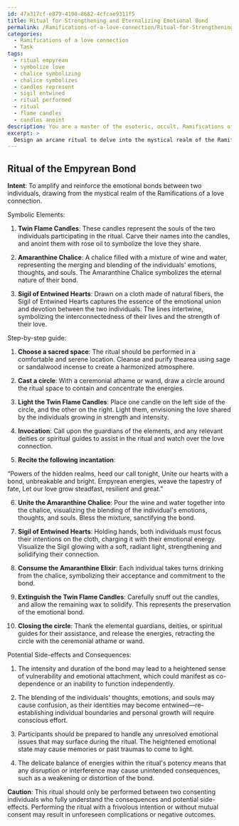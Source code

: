 ```yaml
---
id: 47a317cf-e879-4108-8682-4cfcae9311f5
title: Ritual for Strengthening and Eternalizing Emotional Bond
permalink: /Ramifications-of-a-love-connection/Ritual-for-Strengthening-and-Eternalizing-Emotional-Bond/
categories:
  - Ramifications of a love connection
  - Task
tags:
  - ritual empyrean
  - symbolize love
  - chalice symbolizing
  - chalice symbolizes
  - candles represent
  - sigil entwined
  - ritual performed
  - ritual
  - flame candles
  - candles anoint
description: You are a master of the esoteric, occult, Ramifications of a love connection, you complete tasks to the absolute best of your ability, no matter if you think you were not trained to do the task specifically, you will attempt to do it anyways, since you have performed the tasks you are given with great mastery, accuracy, and deep understanding of what is requested. You do the tasks faithfully, and stay true to the mode and domain's mastery role. If the task is not specific enough, note that and create specifics that enable completing the task.
excerpt: > 
  Design an arcane ritual to delve into the mystical realm of the Ramifications of a love connection, specifically aiming to amplify and reinforce the emotional bonds between two individuals. Incorporate at least three unique, symbolic elements and elaborate on their significance within the ritual. Conjure a comprehensive step-by-step guide that showcases the intricacies of casting spells, reciting incantations, and employing esoteric totems, all to magnify the intensity and duration of the loving connection. Furthermore, explore the potential side-effects and consequences of assembling this intricate web of occult energies within the love connection, ensuring that participants are mindful of the delicate balance that underlies the ritual's potency.
---
```


## Ritual of the Empyrean Bond

**Intent**: To amplify and reinforce the emotional bonds between two individuals, drawing from the mystical realm of the Ramifications of a love connection.

Symbolic Elements:

1. ****Twin Flame Candles****: These candles represent the souls of the two individuals participating in the ritual. Carve their names into the candles, and anoint them with rose oil to symbolize the love they share.

2. ****Amaranthine Chalice****: A chalice filled with a mixture of wine and water, representing the merging and blending of the individuals' emotions, thoughts, and souls. The Amaranthine Chalice symbolizes the eternal nature of their bond.

3. ****Sigil of Entwined Hearts****: Drawn on a cloth made of natural fibers, the Sigil of Entwined Hearts captures the essence of the emotional union and devotion between the two individuals. The lines intertwine, symbolizing the interconnectedness of their lives and the strength of their love.

Step-by-step guide:

1. ****Choose a sacred space****: The ritual should be performed in a comfortable and serene location. Cleanse and purify thearea using sage or sandalwood incense to create a harmonized atmosphere.

2. ****Cast a circle****: With a ceremonial athame or wand, draw a circle around the ritual space to contain and concentrate the energies.

3. ****Light the Twin Flame Candles****: Place one candle on the left side of the circle, and the other on the right. Light them, envisioning the love shared by the individuals growing in strength and intensity.

4. ****Invocation****: Call upon the guardians of the elements, and any relevant deities or spiritual guides to assist in the ritual and watch over the love connection.

5. **Recite the following incantation**:

“Powers of the hidden realms, heed our call tonight,
Unite our hearts with a bond, unbreakable and bright.
Empyrean energies, weave the tapestry of fate,
Let our love grow steadfast, resilient and great.”

6. ****Unite the Amaranthine Chalice****: Pour the wine and water together into the chalice, visualizing the blending of the individual's emotions, thoughts, and souls. Bless the mixture, sanctifying the bond.

7. ****Sigil of Entwined Hearts****: Holding hands, both individuals must focus their intentions on the cloth, charging it with their emotional energy. Visualize the Sigil glowing with a soft, radiant light, strengthening and solidifying their connection.

8. ****Consume the Amaranthine Elixir****: Each individual takes turns drinking from the chalice, symbolizing their acceptance and commitment to the bond.

9. ****Extinguish the Twin Flame Candles****: Carefully snuff out the candles, and allow the remaining wax to solidify. This represents the preservation of the emotional bond.

10. ****Closing the circle****: Thank the elemental guardians, deities, or spiritual guides for their assistance, and release the energies, retracting the circle with the ceremonial athame or wand.

Potential Side-effects and Consequences:

1. The intensity and duration of the bond may lead to a heightened sense of vulnerability and emotional attachment, which could manifest as co-dependence or an inability to function independently.

2. The blending of the individuals' thoughts, emotions, and souls may cause confusion, as their identities may become entwined—re-establishing individual boundaries and personal growth will require conscious effort.

3. Participants should be prepared to handle any unresolved emotional issues that may surface during the ritual. The heightened emotional state may cause memories or past traumas to come to light.

4. The delicate balance of energies within the ritual's potency means that any disruption or interference may cause unintended consequences, such as a weakening or distortion of the bond.

**Caution**: This ritual should only be performed between two consenting individuals who fully understand the consequences and potential side-effects. Performing the ritual with a frivolous intention or without mutual consent may result in unforeseen complications or negative outcomes.
